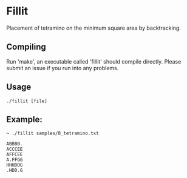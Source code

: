 # Fillit

Placement of tetramino on the minimum square area by backtracking.

## Compiling
Run 'make', an executable called 'fillit' should compile directly. Please submit an issue if you run into any problems.

## Usage

`./fillit [file]`

## Example:

```
~ ./fillit samples/8_tetramino.txt

ABBBB.
ACCCEE
AFFCEE
A.FFGG
HHHDDG
.HDD.G
```
